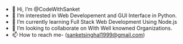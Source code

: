 - 👋 Hi, I’m @CodeWithSanket
- 👀 I’m interested in Web Developement and GUI Interface in Python.
- 🌱 I’m currently learning Full Stack Web Development Using Node.js
- 💞️ I’m looking to collaborate on With Well knowned Organizations. 
- 📫 How to reach me- (sanketsinghal1999@gmail.com)

<!---
CodeWithSanket/CodeWithSanket is a ✨ special ✨ repository because its `README.md` (this file) appears on your GitHub profile.
You can click the Preview link to take a look at your changes.
--->
